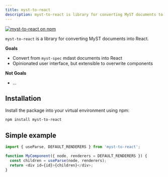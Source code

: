 ```yaml
---
title: myst-to-react
description: myst-to-react is library for converting MyST documents to React.
---
```


[![myst-to-react on npm](https://img.shields.io/npm/v/myst-to-react.svg)](https://www.npmjs.com/package/myst-to-react)

`myst-to-react` is a library for converting MyST documents into React.

**Goals**

- Convert from `myst-spec` mdast documents into React
- Opinionated user interface, but extensible to overwrite components

**Not Goals**

- ...

## Installation

Install the package into your virtual environment using npm:

```bash
npm install myst-to-react
```

## Simple example

```typescript
import { useParse, DEFAULT_RENDERERS } from 'myst-to-react';

function MyComponent({ node, renderers = DEFAULT_RENDERERS }) {
  const children = useParse(node, renderers);
  return <div id={id}>{children}</div>;
}
```
